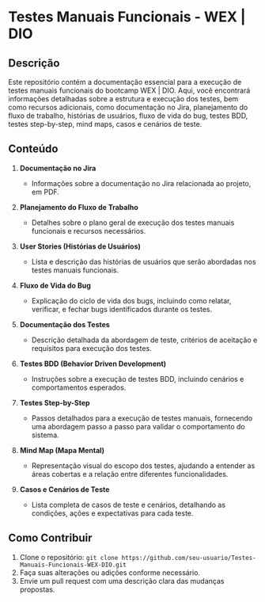 # Testes Manuais Funcionais - WEX | DIO

## Descrição

Este repositório contém a documentação essencial para a execução de testes manuais funcionais do bootcamp WEX | DIO. Aqui, você encontrará informações detalhadas sobre a estrutura e execução dos testes, bem como recursos adicionais, como documentação no Jira, planejamento do fluxo de trabalho, histórias de usuários, fluxo de vida do bug, testes BDD, testes step-by-step, mind maps, casos e cenários de teste.

## Conteúdo

1. **Documentação no Jira**
   - Informações sobre a documentação no Jira relacionada ao projeto, em PDF.

2. **Planejamento do Fluxo de Trabalho**
   - Detalhes sobre o plano geral de execução dos testes manuais funcionais e recursos necessários.

3. **User Stories (Histórias de Usuários)**
   - Lista e descrição das histórias de usuários que serão abordadas nos testes manuais funcionais.

4. **Fluxo de Vida do Bug**
   - Explicação do ciclo de vida dos bugs, incluindo como relatar, verificar, e fechar bugs identificados durante os testes.

5. **Documentação dos Testes**
   - Descrição detalhada da abordagem de teste, critérios de aceitação e requisitos para execução dos testes.

6. **Testes BDD (Behavior Driven Development)**
   - Instruções sobre a execução de testes BDD, incluindo cenários e comportamentos esperados.

7. **Testes Step-by-Step**
   - Passos detalhados para a execução de testes manuais, fornecendo uma abordagem passo a passo para validar o comportamento do sistema.

8. **Mind Map (Mapa Mental)**
   - Representação visual do escopo dos testes, ajudando a entender as áreas cobertas e a relação entre diferentes funcionalidades.

9. **Casos e Cenários de Teste**
   - Lista completa de casos de teste e cenários, detalhando as condições, ações e expectativas para cada teste.

## Como Contribuir

1. Clone o repositório: `git clone https://github.com/seu-usuario/Testes-Manuais-Funcionais-WEX-DIO.git`
2. Faça suas alterações ou adições conforme necessário.
3. Envie um pull request com uma descrição clara das mudanças propostas.

